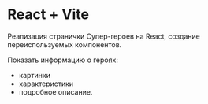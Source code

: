 # React + Vite

Реализация странички Супер-героев на React, создание переиспользуемых компонентов.

Показать информацию о героях:

- картинки
- характеристики
- подробное описание.
